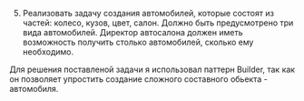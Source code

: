 5)	Реализовать задачу создания автомобилей, которые состоят из частей: колесо, кузов, цвет, салон. Должно быть предусмотрено 
три вида автомобилей.  Директор автосалона должен иметь возможность получить столько автомобилей, сколько ему необходимо.

Для решения поставленой задачи я использовал паттерн Builder, так как он позволяет упростить создание сложного составного обьекта - автомобиля.
